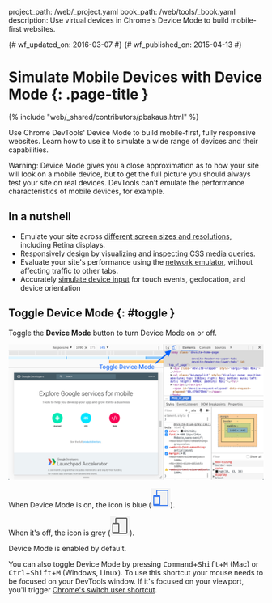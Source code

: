 project_path: /web/_project.yaml
book_path: /web/tools/_book.yaml
description: Use virtual devices in Chrome's Device Mode to build mobile-first websites.

{# wf_updated_on: 2016-03-07 #}
{# wf_published_on: 2015-04-13 #}

# Simulate Mobile Devices with Device Mode {: .page-title }

{% include "web/_shared/contributors/pbakaus.html" %}

Use Chrome DevTools' Device Mode to build mobile-first, fully responsive websites. Learn how to use it to simulate a wide range of devices and their capabilities.

Warning: Device Mode gives you a close approximation as to how your site
will look on a mobile device, but to get the full picture you should always
test your site on real devices. DevTools can't emulate the performance
characteristics of mobile devices, for example.


## In a nutshell

* Emulate your site across [different screen sizes and resolutions](/web/tools/chrome-devtools/device-mode/emulate-mobile-viewports), including Retina displays.
* Responsively design by visualizing and [inspecting CSS media queries](/web/tools/chrome-devtools/iterate/device-mode/media-queries).
* Evaluate your site's performance using the [network emulator](/web/tools/chrome-devtools/network-performance/network-conditions), without affecting traffic to other tabs.
* Accurately [simulate device input](/web/tools/chrome-devtools/device-mode/device-input-and-sensors) for touch events, geolocation, and device orientation

## Toggle Device Mode {: #toggle }

Toggle the **Device Mode** button to turn Device Mode on or off.

![Initial start for device mode](imgs/device-mode-initial-view.png)

When Device Mode is on, the icon is blue
(![device mode on](imgs/device-mode-on.png)).

When it's off, the icon is grey
(![device mode off](imgs/device-mode-off.png)).

Device Mode is enabled by default. 

You can also toggle Device Mode by pressing
<kbd>Command</kbd>+<kbd>Shift</kbd>+<kbd>M</kbd> (Mac) or
<kbd>Ctrl</kbd>+<kbd>Shift</kbd>+<kbd>M</kbd> (Windows, Linux).
To use this shortcut your mouse needs to be focused on your DevTools window.
If it's focused on your viewport, you'll trigger [Chrome's switch user
shortcut](https://support.google.com/chrome/answer/157179).



